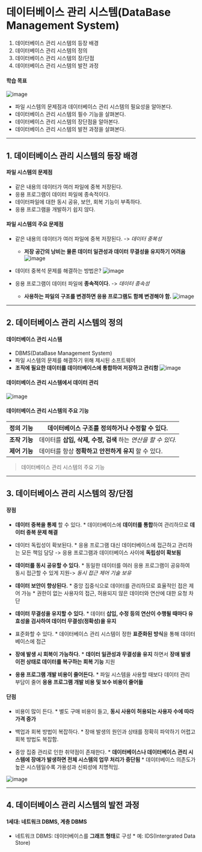 # 데이터베이스 관리 시스템(DataBase Management System)
1. 데이터베이스 관리 시스템의 등장 배경
2. 데이터베이스 관리 시스템의 정의
3. 데이터베이스 관리 시스템의 장/단점
4. 데이터베이스 관리 시스템의 발전 과정

#### 학습 목표
![image](https://github.com/qlkdkd/Database/assets/71871927/f884a870-af2e-40cd-96a3-77a3ff64d127)
* 파일 시스템의 문제점과 데이터베이스 관리 시스템의 필요성을 알아본다.
* 데이터베이스 관리 시스템의 필수 기능을 살펴본다.
* 데이터베이스 관리 시스템의 장단점을 알아본다.
* 데이터베이스 관리 시스템의 발전 과정을 살펴본다.

---

## 1. 데이터베이스 관리 시스템의 등장 배경
#### 파일 시스템의 문제점
* 같은 내용의 데이터가 여러 파일에 중복 저장된다.
* 응용 프로그램이 데이터 파일에 종속적이다.
* 데이터파일에 대한 동시 공유, 보안, 회복 기능이 부족하다.
* 응용 프로그램을 개발하기 쉽지 않다.

#### 파일 시스템의 주요 문제점
* 같은 내용의 데이터가 여러 파일에 중복 저장된다. -> *데이터 중복성*
    * **저장 공간의 낭비는 물론 데이터 일관성과 데이터 무결성을 유지하기 어려움**
![image](https://github.com/qlkdkd/Database/assets/71871927/f8f60cd3-fdae-4c33-81c8-42127abdead7)

* 데이터 중복석 문제를 해결하는 방법은?
![image](https://github.com/qlkdkd/Database/assets/71871927/a1eb9b0e-dfa0-46bc-89c9-da60cb9c79ad)

* 응용 프로그램이 데이터 파일에 **종속적이다.** -> *데이터 종속성*
    * **사용하는 파일의 구조를 변경하면 응용 프로그램도 함께 변경해야 함.**
![image](https://github.com/qlkdkd/Database/assets/71871927/6d8e9f15-ef79-48ae-90df-80a13c7981c0)

---

## 2. 데이터베이스 관리 시스템의 정의
#### 데이터베이스 관리 시스템
* DBMS(DataBase Management System)
* 파일 시스템의 문제를 해결하기 위해 제시된 소프트웨어
* **조직에 필요한 데이터를 데이터베이스에 통합하여 저장하고 관리함**
![image](https://github.com/qlkdkd/Database/assets/71871927/887f8f8e-f7e2-4fca-820b-0d79cbdc05c8)

#### 데이터베이스 관리 시스템에서 데이터 관리
![image](https://github.com/qlkdkd/Database/assets/71871927/289547f2-3032-440a-b33a-b155d5a08c1a)

#### 데이터베이스 관리 시스템의 주요 기능
**정의 기능**|데이터베이스 구조를 정의하거나 수정할 수 있다.
---|---
**조작 기능**|데이터를 **삽입, 삭제, 수정, 검색** 하는 *연산을 할 수 있다.*
**제어 기능**|데이터를 항상 **정확하고 안전하게 유지** 할 수 있다.
> 데이터베이스 관리 시스템의 주요 기능

---

## 3. 데이터베이스 관리 시스템의 장/단점
#### 장점
* **데이터 중복을 통제** 할 수 있다.
      * 데이터베이스에 **데이터를 통합**하여 관리하므로 **데이터 중복 문제 해결**
  
* 데이터 독립성이 확보된다.
      * 응용 프로그램 대신 데이터베이스에 접근하고 관리하는 모든 책임 담당 -> 응용 프로그램과 데이터베이스 사이에 **독립성이 확보됨**
  
* **데이터를 동시 공유할 수 있다.**
      * 동일한 데이터를 여러 응용 프로그램이 공유하여 동시 접근할 수 있게 지원-> *동시 접근 제어 기술 보유*
  
* **데이터 보안이 향상된다.**
      * 중앙 집중식으로 데이터를 관리하므로 효율적인 접은 제어 가능
            * 권한이 없는 사용자의 접근, 허용되지 않은 데이터와 연산에 대한 요청 차단
  
* **데이터 무결성을 유지할 수 있다.**
      * 데이터 **삽입, 수정 등의 연산이 수행될 때마다 유효성을 검사하여 데이터 무결성(정확성)을 유지**

* 표준화할 수 있다.
      * 데이터베이스 관리 시스템이 정한 **표준화된 방식**을 통해 데이터베이스에 접근

* **장애 발생 시 회복이 가능하다.**
      * **데이터 일관성과 무결성을 유지** 하면서 **장애 발생 이전 상태로 데이터를 복구하는 회복 기능** 지원

* **응용 프로그램 개발 비용이 줄어든다.**
      * 파일 시스템을 사용할 때보다 데이터 관리 부담이 줄어 **응용 프로그램 개발 비용 및 보수 비용이 줄어듦**

#### 단점
* 비용이 많이 든다.
      * 별도 구매 비용이 들고, **동시 사용이 허용되는 사용자 수에 따라 가격 증가**

* 백업과 회복 방법이 복잡하다.
      * 장애 발생의 원인과 상태를 정확히 파악하기 어렵고 회복 방법도 복잡함.

* 중앙 집중 관리로 인한 취약점이 존재한다.
      * **데이터베이스나 데이터베이스 관리 시스템에 장애가 발생하면 전체 시스템의 업무 처리가 중단됨**
      * 데이터베이스 의존도가 높은 시스템일수록 가용성과 신뢰성에 치명적임.

![image](https://github.com/qlkdkd/Database/assets/71871927/71cfedaf-674e-4d61-b530-7f8495a174fb)

---

## 4. 데이터베이스 관리 시스템의 발전 과정
#### 1세대: 네트워크 DBMS, 계층 DBMS
* 네트워크 DBMS: 데이터베이스를 **그래프 형태**로 구성
      * 예: IDS(Intergrated Data Store)
